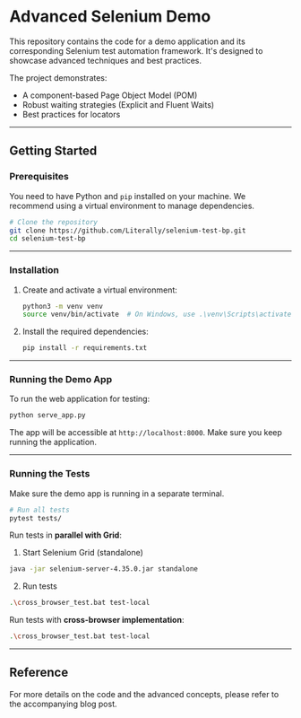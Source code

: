 # Advanced Selenium Demo

This repository contains the code for a demo application and its corresponding Selenium test automation framework. It's designed to showcase advanced techniques and best practices.

The project demonstrates:

* A component-based Page Object Model (POM)
* Robust waiting strategies (Explicit and Fluent Waits)
* Best practices for locators

---

## Getting Started

### Prerequisites

You need to have Python and `pip` installed on your machine. We recommend using a virtual environment to manage dependencies.

```bash
# Clone the repository
git clone https://github.com/Literally/selenium-test-bp.git
cd selenium-test-bp
```

---

### Installation

1. Create and activate a virtual environment:

   ```bash
   python3 -m venv venv
   source venv/bin/activate  # On Windows, use .\venv\Scripts\activate
   ```

2. Install the required dependencies:

   ```bash
   pip install -r requirements.txt
   ```

---

### Running the Demo App

To run the web application for testing:

```bash
python serve_app.py
```

The app will be accessible at `http://localhost:8000`. Make sure you keep running the application.

---

### Running the Tests

Make sure the demo app is running in a separate terminal.

```bash
# Run all tests
pytest tests/
```

Run tests in **parallel with Grid**:

1. Start Selenium Grid (standalone)

```bash
java -jar selenium-server-4.35.0.jar standalone
```

2. Run tests

```bash
.\cross_browser_test.bat test-local
```

Run tests with **cross-browser implementation**:

```bash
.\cross_browser_test.bat test-local
```

---

## Reference

For more details on the code and the advanced concepts, please refer to the accompanying blog post.
